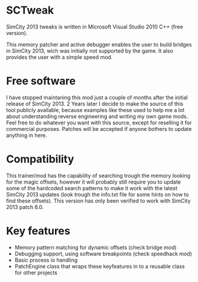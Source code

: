 # SCTweak
SimCity 2013 tweaks is written in Microsoft Visual Studio 2010 C++ (free version).

This memory patcher and active debugger enables the user to build bridges in SimCity 2013, wich was initially not supported by the game.
It also provides the user with a simple speed mod.

# Free software
I have stopped maintaning this mod just a couple of months after the initial release of SimCity 2013.
2 Years later I decide to make the source of this tool publicly available, because examples like these used to help me a lot about understanding reverse engineering and writing my own game mods. Feel free to do whatever you want with this source, except for reselling it for commercial purposes. Patches will be accepted if anyone bothers to update anything in here.

# Compatibility
This trainer/mod has the capability of searching trough the memory looking for the magic offsets, however it will probably still require you to update some of the hardcoded search patterns to make it work with the latest SimCity 2013 updates (look trough the info.txt file for some hints on how to find these offsets). This version has only been verified to work with SimCity 2013 patch 6.0.

# Key features
 - Memory pattern matching for dynamic offsets (check bridge mod)
 - Debugging support, using software breakpoints (check speedhack mod)
 - Basic process io handling
 - PatchEngine class that wraps these keyfeatures in to a reusable class for other projects
